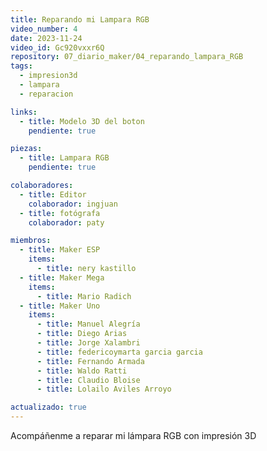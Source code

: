 ```yaml
---
title: Reparando mi Lampara RGB
video_number: 4
date: 2023-11-24
video_id: Gc920vxxr6Q
repository: 07_diario_maker/04_reparando_lampara_RGB
tags:
  - impresion3d
  - lampara
  - reparacion

links:
  - title: Modelo 3D del boton
    pendiente: true

piezas:
  - title: Lampara RGB
    pendiente: true

colaboradores:
  - title: Editor
    colaborador: ingjuan
  - title: fotógrafa
    colaborador: paty

miembros:
  - title: Maker ESP
    items:
      - title: nery kastillo
  - title: Maker Mega
    items:
      - title: Mario Radich
  - title: Maker Uno
    items:
      - title: Manuel Alegría
      - title: Diego Arias
      - title: Jorge Xalambri
      - title: federicoymarta garcia garcia
      - title: Fernando Armada
      - title: Waldo Ratti
      - title: Claudio Bloise
      - title: Lolailo Aviles Arroyo

actualizado: true
---
```


Acompáñenme a reparar mi lámpara RGB con impresión 3D
